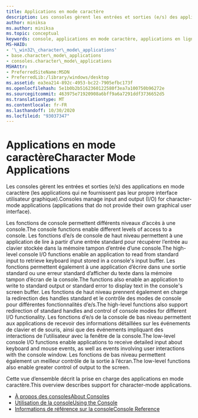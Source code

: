 ```yaml
---
title: Applications en mode caractère
description: Les consoles gèrent les entrées et sorties (e/s) des applications en mode caractère (les applications qui ne fournissent pas leur propre interface utilisateur graphique).
author: miniksa
ms.author: miniksa
ms.topic: conceptual
keywords: console, applications en mode caractère, applications en ligne de commande, applications de terminal, API console
MS-HAID:
- '\_win32\_character\_mode\_applications'
- base.character\_mode\_applications
- consoles.character\_mode\_applications
MSHAttr:
- PreferredSiteName:MSDN
- PreferredLib:/library/windows/desktop
ms.assetid: ea3ea214-892c-4953-bc22-7905efbc173f
ms.openlocfilehash: 5e1b0b2b5162360122580f3ea7a100750b96272e
ms.sourcegitcommit: 463975e71920908a6bff9a6a7291ddf3736652d5
ms.translationtype: MT
ms.contentlocale: fr-FR
ms.lasthandoff: 10/30/2020
ms.locfileid: "93037347"
---
```

# <a name="character-mode-applications"></a><span data-ttu-id="f1a56-104">Applications en mode caractère</span><span class="sxs-lookup"><span data-stu-id="f1a56-104">Character Mode Applications</span></span>

<span data-ttu-id="f1a56-105">Les consoles gèrent les entrées et sorties (e/s) des applications en mode caractère (les applications qui ne fournissent pas leur propre interface utilisateur graphique).</span><span class="sxs-lookup"><span data-stu-id="f1a56-105">Consoles manage input and output (I/O) for character-mode applications (applications that do not provide their own graphical user interface).</span></span>

<span data-ttu-id="f1a56-106">Les fonctions de console permettent différents niveaux d’accès à une console.</span><span class="sxs-lookup"><span data-stu-id="f1a56-106">The console functions enable different levels of access to a console.</span></span> <span data-ttu-id="f1a56-107">Les fonctions d’e/s de console de haut niveau permettent à une application de lire à partir d’une entrée standard pour récupérer l’entrée au clavier stockée dans la mémoire tampon d’entrée d’une console.</span><span class="sxs-lookup"><span data-stu-id="f1a56-107">The high-level console I/O functions enable an application to read from standard input to retrieve keyboard input stored in a console's input buffer.</span></span> <span data-ttu-id="f1a56-108">Les fonctions permettent également à une application d’écrire dans une sortie standard ou une erreur standard d’afficher du texte dans la mémoire tampon d’écran de la console.</span><span class="sxs-lookup"><span data-stu-id="f1a56-108">The functions also enable an application to write to standard output or standard error to display text in the console's screen buffer.</span></span> <span data-ttu-id="f1a56-109">Les fonctions de haut niveau prennent également en charge la redirection des handles standard et le contrôle des modes de console pour différentes fonctionnalités d’e/s.</span><span class="sxs-lookup"><span data-stu-id="f1a56-109">The high-level functions also support redirection of standard handles and control of console modes for different I/O functionality.</span></span> <span data-ttu-id="f1a56-110">Les fonctions d’e/s de la console de bas niveau permettent aux applications de recevoir des informations détaillées sur les événements de clavier et de souris, ainsi que des événements impliquant des interactions de l’utilisateur avec la fenêtre de la console.</span><span class="sxs-lookup"><span data-stu-id="f1a56-110">The low-level console I/O functions enable applications to receive detailed input about keyboard and mouse events, as well as events involving user interactions with the console window.</span></span> <span data-ttu-id="f1a56-111">Les fonctions de bas niveau permettent également un meilleur contrôle de la sortie à l’écran.</span><span class="sxs-lookup"><span data-stu-id="f1a56-111">The low-level functions also enable greater control of output to the screen.</span></span>

<span data-ttu-id="f1a56-112">Cette vue d’ensemble décrit la prise en charge des applications en mode caractère.</span><span class="sxs-lookup"><span data-stu-id="f1a56-112">This overview describes support for character-mode applications.</span></span>

- [<span data-ttu-id="f1a56-113">À propos des consoles</span><span class="sxs-lookup"><span data-stu-id="f1a56-113">About Consoles</span></span>](about-character-mode-applications.md)
- [<span data-ttu-id="f1a56-114">Utilisation de la console</span><span class="sxs-lookup"><span data-stu-id="f1a56-114">Using the Console</span></span>](using-the-console.md)
- [<span data-ttu-id="f1a56-115">Informations de référence sur la console</span><span class="sxs-lookup"><span data-stu-id="f1a56-115">Console Reference</span></span>](console-reference.md)
